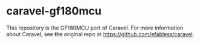# caravel-gf180mcu
This repository is the GF180MCU port of Caravel.  For more information about Caravel, see the original repo at https://github.com/efabless/caravel. 

